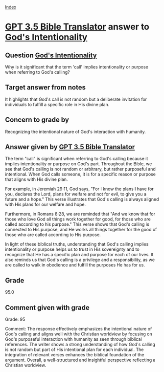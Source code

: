 
[Index](../../index.md)
# [GPT 3.5 Bible Translator](../../answering_models/GPT_3.5_Bible_Translator.md) answer to [God's Intentionality](../../questions/God's_Intentionality.md)

## Question [God's Intentionality](../../questions/God's_Intentionality.md)
Why is it significant that the term 'call' implies intentionality or purpose when referring to God's calling?

## Target answer from notes
It highlights that God's call is not random but a deliberate invitation for individuals to fulfill a specific role in His divine plan.

## Concern to grade by
Recognizing the intentional nature of God's interaction with humanity.

## Answer given by [GPT 3.5 Bible Translator](../../answering_models/GPT_3.5_Bible_Translator.md)
The term "call" is significant when referring to God's calling because it implies intentionality or purpose on God's part. Throughout the Bible, we see that God's calling is not random or arbitrary, but rather purposeful and intentional. When God calls someone, it is for a specific reason or purpose that aligns with His divine plan.

For example, in Jeremiah 29:11, God says, "For I know the plans I have for you, declares the Lord, plans for welfare and not for evil, to give you a future and a hope." This verse illustrates that God's calling is always aligned with His plans for our welfare and hope.

Furthermore, in Romans 8:28, we are reminded that "And we know that for those who love God all things work together for good, for those who are called according to his purpose." This verse shows that God's calling is connected to His purpose, and He works all things together for the good of those who are called according to His purpose.

In light of these biblical truths, understanding that God's calling implies intentionality or purpose helps us to trust in His sovereignty and to recognize that He has a specific plan and purpose for each of our lives. It also reminds us that God's calling is a privilege and a responsibility, as we are called to walk in obedience and fulfill the purposes He has for us.

## Grade
95.0

## Comment given with grade
Grade: 95

Comment: The response effectively emphasizes the intentional nature of God's calling and aligns well with the Christian worldview by focusing on God's purposeful interaction with humanity as seen through biblical references. The writer shows a strong understanding of how God's calling is not random but part of His intentional plan for each individual. The integration of relevant verses enhances the biblical foundation of the argument. Overall, a well-structured and insightful perspective reflecting a Christian worldview.
